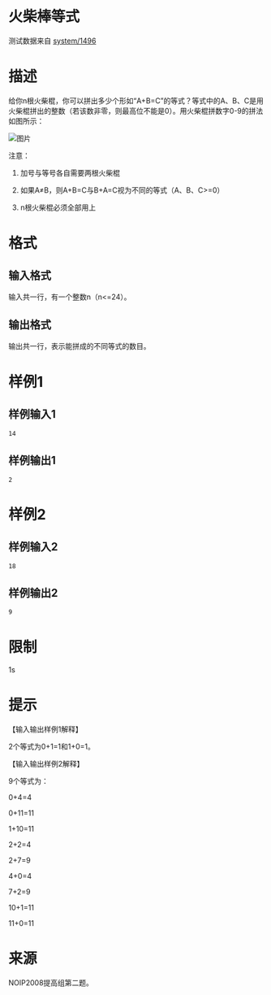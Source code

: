 
# 火柴棒等式

> 
测试数据来自 [system/1496](/p/1496)


# 描述

给你n根火柴棍，你可以拼出多少个形如“A+B=C”的等式？等式中的A、B、C是用火柴棍拼出的整数（若该数非零，则最高位不能是0）。用火柴棍拼数字0-9的拼法如图所示：

<img alt="图片" src="https://cdn.vijos.org/fs/346e3eb94ee588689d84d11cd70cc78af3ed1cf4"/>

注意：

1. 加号与等号各自需要两根火柴棍

2. 如果A≠B，则A+B=C与B+A=C视为不同的等式（A、B、C&gt;=0）

3. n根火柴棍必须全部用上

# 格式

## 输入格式

输入共一行，有一个整数n（n&lt;=24）。

## 输出格式

输出共一行，表示能拼成的不同等式的数目。

# 样例1

## 样例输入1

```
14

```

## 样例输出1

```
2

```

# 样例2

## 样例输入2

```
18

```

## 样例输出2

```
9

```

# 限制

1s

# 提示

【输入输出样例1解释】

2个等式为0+1=1和1+0=1。

【输入输出样例2解释】

9个等式为：

0+4=4

0+11=11

1+10=11

2+2=4

2+7=9

4+0=4

7+2=9

10+1=11

11+0=11

# 来源

NOIP2008提高组第二题。
